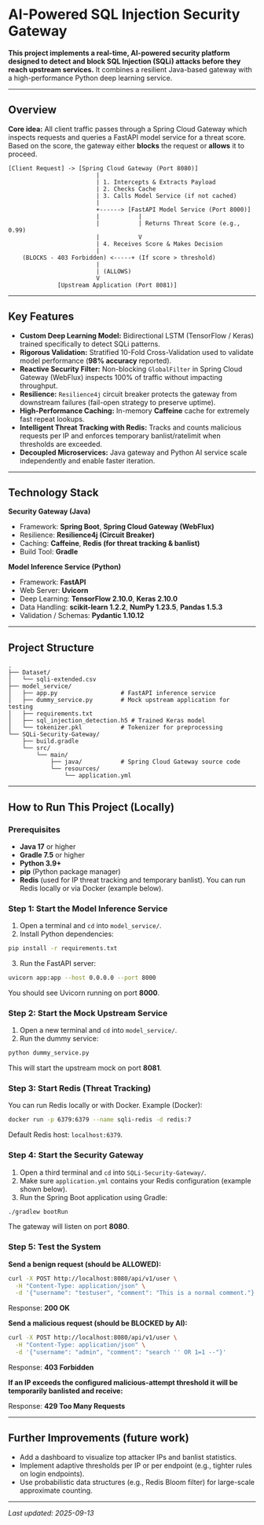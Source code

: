 # AI-Powered SQL Injection Security Gateway

**This project implements a real-time, AI-powered security platform designed to detect and block SQL Injection (SQLi) attacks before they reach upstream services.** It combines a resilient Java-based gateway with a high-performance Python deep learning service.

---

## **Overview**

**Core idea:** All client traffic passes through a Spring Cloud Gateway which inspects requests and queries a FastAPI model service for a threat score. Based on the score, the gateway either **blocks** the request or **allows** it to proceed.

```
[Client Request] -> [Spring Cloud Gateway (Port 8080)]
                         |
                         | 1. Intercepts & Extracts Payload
                         | 2. Checks Cache
                         | 3. Calls Model Service (if not cached)
                         |
                         +------> [FastAPI Model Service (Port 8000)]
                         |           |
                         |           | Returns Threat Score (e.g., 0.99)
                         |           V
                         | 4. Receives Score & Makes Decision
                         |
    (BLOCKS - 403 Forbidden) <-----+ (If score > threshold)
                         |
                         | (ALLOWS)
                         V
              [Upstream Application (Port 8081)]
```

---

## **Key Features**

* **Custom Deep Learning Model:** Bidirectional LSTM (TensorFlow / Keras) trained specifically to detect SQLi patterns.
* **Rigorous Validation:** Stratified 10-Fold Cross-Validation used to validate model performance (**98% accuracy** reported).
* **Reactive Security Filter:** Non-blocking `GlobalFilter` in Spring Cloud Gateway (WebFlux) inspects 100% of traffic without impacting throughput.
* **Resilience:** `Resilience4j` circuit breaker protects the gateway from downstream failures (fail-open strategy to preserve uptime).
* **High-Performance Caching:** In-memory **Caffeine** cache for extremely fast repeat lookups.
* **Intelligent Threat Tracking with Redis:** Tracks and counts malicious requests per IP and enforces temporary banlist/ratelimit when thresholds are exceeded.
* **Decoupled Microservices:** Java gateway and Python AI service scale independently and enable faster iteration.

---

## **Technology Stack**

**Security Gateway (Java)**

* Framework: **Spring Boot**, **Spring Cloud Gateway (WebFlux)**
* Resilience: **Resilience4j (Circuit Breaker)**
* Caching: **Caffeine**, **Redis (for threat tracking & banlist)**
* Build Tool: **Gradle**

**Model Inference Service (Python)**

* Framework: **FastAPI**
* Web Server: **Uvicorn**
* Deep Learning: **TensorFlow 2.10.0**, **Keras 2.10.0**
* Data Handling: **scikit-learn 1.2.2**, **NumPy 1.23.5**, **Pandas 1.5.3**
* Validation / Schemas: **Pydantic 1.10.12**

---

## **Project Structure**

```
.
├── Dataset/
│   └── sqli-extended.csv
├── model_service/
│   ├── app.py                  # FastAPI inference service
│   ├── dummy_service.py        # Mock upstream application for testing
│   ├── requirements.txt
│   ├── sql_injection_detection.h5 # Trained Keras model
│   └── tokenizer.pkl           # Tokenizer for preprocessing
└── SQLi-Security-Gateway/
    ├── build.gradle
    └── src/
        └── main/
            ├── java/           # Spring Cloud Gateway source code
            └── resources/
                └── application.yml
```

---

## **How to Run This Project (Locally)**

### **Prerequisites**

* **Java 17** or higher
* **Gradle 7.5** or higher
* **Python 3.9+**
* **pip** (Python package manager)
* **Redis** (used for IP threat tracking and temporary banlist). You can run Redis locally or via Docker (example below).

### **Step 1: Start the Model Inference Service**

1. Open a terminal and `cd` into `model_service/`.
2. Install Python dependencies:

```bash
pip install -r requirements.txt
```

3. Run the FastAPI server:

```bash
uvicorn app:app --host 0.0.0.0 --port 8000
```

You should see Uvicorn running on port **8000**.

### **Step 2: Start the Mock Upstream Service**

1. Open a new terminal and `cd` into `model_service/`.
2. Run the dummy service:

```bash
python dummy_service.py
```

This will start the upstream mock on port **8081**.

### **Step 3: Start Redis (Threat Tracking)**

You can run Redis locally or with Docker. Example (Docker):

```bash
docker run -p 6379:6379 --name sqli-redis -d redis:7
```

Default Redis host: `localhost:6379`.

### **Step 4: Start the Security Gateway**

1. Open a third terminal and `cd` into `SQLi-Security-Gateway/`.
2. Make sure `application.yml` contains your Redis configuration (example shown below).
3. Run the Spring Boot application using Gradle:

```bash
./gradlew bootRun
```

The gateway will listen on port **8080**.

### **Step 5: Test the System**

**Send a benign request (should be ALLOWED):**

```bash
curl -X POST http://localhost:8080/api/v1/user \
  -H "Content-Type: application/json" \
  -d '{"username": "testuser", "comment": "This is a normal comment."}'
```

Response: **200 OK**

**Send a malicious request (should be BLOCKED by AI):**

```bash
curl -X POST http://localhost:8080/api/v1/user \
  -H "Content-Type: application/json" \
  -d '{"username": "admin", "comment": "search '' OR 1=1 --"}'
```

Response: **403 Forbidden**

**If an IP exceeds the configured malicious-attempt threshold it will be temporarily banlisted and receive:**

Response: **429 Too Many Requests**

---

## **Further Improvements (future work)**

* Add a dashboard to visualize top attacker IPs and banlist statistics.
* Implement adaptive thresholds per IP or per endpoint (e.g., tighter rules on login endpoints).
* Use probabilistic data structures (e.g., Redis Bloom filter) for large-scale approximate counting.

---

*Last updated: 2025-09-13*
